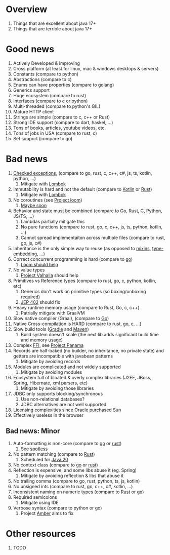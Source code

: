 # Overview
1. Things that are excellent about java 17+
1. Things that are terrible about java 17+


# Good news
1. Actively Developed & Improving
1. Cross platform (at least for linux, mac & windows desktops & servers)
1. Constants (compare to python)
1. Abstractions (compare to c)
1. Enums can have properties (compare to golang)
1. Generics support
1. Huge ecosystem (compare to rust)
1. Interfaces (compare to c or python)
1. Multi-threaded (compare to python's GIL)
1. Mature HTTP client
1. Strings are simple (compare to c, c++ or Rust)
1. Strong IDE support (compare to dart, haskel, ...)
1. Tons of books, articles, youtube videos, etc.
1. Tons of jobs in USA (compare to rust, c)
1. Set support (compare to go)


# Bad news
1. [Checked exceptions](./exceptions.no-checked.md), (compare to go, rust, c, c++, c#, js, ts, kotlin, python, ...)
    1. Mitigate with [Lombok](https://projectlombok.org/features/SneakyThrows)
1. Immutability is hard and not the default (compare to [Kotlin](TODO) or [Rust](TODO))
    1. Mitigate with [Lombok](https://projectlombok.org/features/Value)
1. No coroutines (see [Project loom](https://cr.openjdk.java.net/~rpressler/loom/Loom-Proposal.html))
    1. [Maybe soon](https://openjdk.org/jeps/425)
1. Behavior and state must be combined (compare to Go, Rust, C, Python, JS/TS, ...)
    1. Lambdas partially mitigate this
    1. No pure functions (compare to rust, go, c, c++, js, ts, python, kotlin, ...)
    1. Cannot spread implementaiton across multiple files (compare to rust, go, js, c#)
1. Inheritance is the only simple way to reuse (as opposed to [mixins](https://en.wikipedia.org/wiki/Mixin), [type-embedding](https://go101.org/article/type-embedding.html), ...)
1. Correct concurrent programming is hard (compare to [go](TODO))
    1. [Loom should help](https://cr.openjdk.java.net/~rpressler/loom/Loom-Proposal.html)
1. No value types
    1. [Project Valhalla](https://openjdk.org/projects/valhalla/) should help
1. Primitives vs Reference types (compare to rust, go, c, python, kotlin, etc)
    1. Generics don't work on primitive types (so boxing/unboxing required)
    1. [JEP 402](https://openjdk.org/jeps/402) should fix
1. Heavy runtime memory usage (compare to Rust, Go, c, c++)
    1. Patrially mitigate with GraalVM
1. Slow native compiler (Graal), (compare to [Go](TODO))
1. Native Cross-compilation is HARD (compare to rust, go, c, ...)
1. Slow build tools ([Gradle](TODO) and [Maven](TODO))
    1. Build system doesn't scale (the next lib adds significant build time and memory usage)
1. Complex [FFI](https://en.wikipedia.org/wiki/Foreign_function_interface), see [Project Panama](https://openjdk.org/projects/panama/)
1. Records are half-baked (no builder, no inheritance, no private state) and getters are incompatible with javabean patterns
    1. Mitigate by avoiding records
1. Modules are complicated and not widely supported
    1. Mitigate by avoiding modules
1. Ecosystem full of bloated & overly complex libraries (J2EE, JBoss, Spring, Hibernate, xml parsers, etc)
    1. Mitigate by avoiding those libraries
1. JDBC only supports blocking/synchronous
    1. Use non-relational databases?
    1. JDBC alternatives are not well supported
1. Licensing complexities since Oracle purchased Sun
1. Effectively useless in the browser


## Bad news: Minor
1. Auto-formatting is non-core (compare to [go](https://go.dev/blog/gofmt) or [rust](https://github.com/rust-lang/rustfmt))
    1. See [spotless](https://github.com/diffplug/spotless)
1. No pattern matching (compare to [Rust](https://doc.rust-lang.org/book/ch18-03-pattern-syntax.html))
    1. Scheduled for [Java 20](https://openjdk.org/jeps/433)
1. No context class (compare to [go](https://pkg.go.dev/context) or [rust](https://doc.rust-lang.org/stable/std/task/struct.Context.html))
1. Reflection is expensive, and some libs abuse it (eg. Spring)
    1. Mitigate by avoiding reflection & libs that abuse it
1. No trailing comma (compare to go, rust, python, ts, js, kotlin)
1. No unsigned ints (compare to rust, go, c++, c#, kotlin, ...)
1. Inconsistent naming on numeric types (compare to [Rust](https://doc.rust-lang.org/reference/types/numeric.html) or [go](https://go.dev/ref/spec#Numeric_types))
1. Required semicolons
    1. Mitigate using IDE
1. Verbose syntax (compare to python or go)
    1. Project [Amber](https://openjdk.org/projects/amber/) aims to fix


# Other resources
1. TODO
